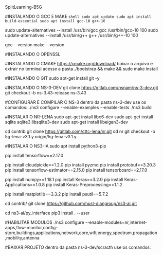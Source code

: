 SplitLearning-B5G

#INSTALANDO O GCC E MAKE
``shell
sudo apt update
sudo apt install build-essential
sudo apt install gcc-10 g++-10
``

sudo update-alternatives --install /usr/bin/gcc gcc /usr/bin/gcc-10 100
sudo update-alternatives --install /usr/bin/g++ g++ /usr/bin/g++-10 100

gcc --version
make --version

#INSTALANDO O OPENSSL

#INSTALANDO O CMAKE
https://cmake.org/download/
baixar o arquivo e extrair
no terminal acesse a pasta
./bootstrap && make && sudo make install

#INSTALANDO O GIT
sudo apt-get install git -y

#INSTALANDO O NS-3-DEV
git clone https://gitlab.com/nsnam/ns-3-dev.git
git checkout -b ns-3.43-release ns-3.43

#CONFIGURAR E COMPILAR O NS-3
dentro da pasta ns-3-dev use os comandos:
./ns3 configure --enable-examples --enable-tests
./ns3 build

#INSTALAR O NR-LENA
sudo apt-get install libc6-dev
sudo apt-get install sqlite sqlite3 libsqlite3-dev
sudo apt-get install libeigen3-dev

cd contrib
git clone https://gitlab.com/cttc-lena/nr.git
cd nr
git checkout -b 5g-lena-v3.1.y origin/5g-lena-v3.1.y

#INSTALAR O NS3-IA
sudo apt install python3-pip

pip install tensorflow==2.17.0

pip install cloudpickle==1.2.0
pip install pyzmq
pip install protobuf==3.20.3
pip install tensorflow-estimator==2.15.0
pip install tensorboard==2.17.0

pip install numpy==1.18.1
pip install Keras==3.2.0
pip install Keras-Applications==1.0.8
pip install Keras-Preprocessing==1.1.2

pip install matplotlib==3.3.2
pip install psutil==5.7.2

cd contrib/
git clone https://github.com/hust-diangroup/ns3-ai.git

cd ns3-ai/py_interface
pip3 install . --user

#HABILITAR MODULOS
./ns3 configure --enable-modules=nr,internet-apps,flow-monitor,config-store,buildings,applications,network,core,wifi,energy,spectrum,propagation,mobility,antenna


#BAIXAR PROJETO
dentro da pasta ns-3-dev/scracth use os comandos:

